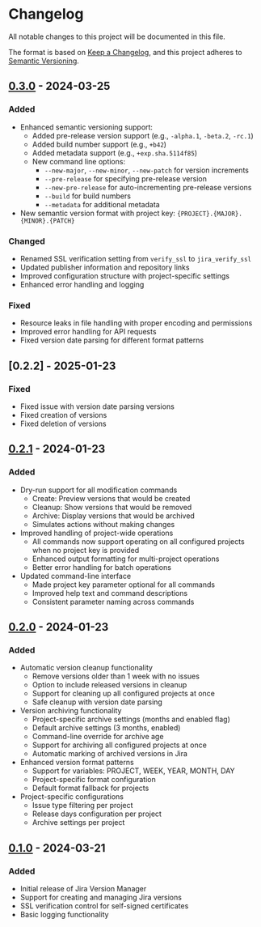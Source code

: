 # Changelog

All notable changes to this project will be documented in this file.

The format is based on [Keep a Changelog](https://keepachangelog.com/en/1.0.0/),
and this project adheres to [Semantic Versioning](https://semver.org/spec/v2.0.0.html).

## [0.3.0] - 2024-03-25

### Added
- Enhanced semantic versioning support:
  - Added pre-release version support (e.g., `-alpha.1`, `-beta.2`, `-rc.1`)
  - Added build number support (e.g., `+b42`)
  - Added metadata support (e.g., `+exp.sha.5114f85`)
  - New command line options:
    - `--new-major`, `--new-minor`, `--new-patch` for version increments
    - `--pre-release` for specifying pre-release version
    - `--new-pre-release` for auto-incrementing pre-release versions
    - `--build` for build numbers
    - `--metadata` for additional metadata
- New semantic version format with project key: `{PROJECT}.{MAJOR}.{MINOR}.{PATCH}`

### Changed
- Renamed SSL verification setting from `verify_ssl` to `jira_verify_ssl`
- Updated publisher information and repository links
- Improved configuration structure with project-specific settings
- Enhanced error handling and logging

### Fixed
- Resource leaks in file handling with proper encoding and permissions
- Improved error handling for API requests
- Fixed version date parsing for different format patterns

## [0.2.2] - 2025-01-23

### Fixed
- Fixed issue with version date parsing versions
- Fixed creation of versions
- Fixed deletion of versions

## [0.2.1] - 2024-01-23

### Added
- Dry-run support for all modification commands
  - Create: Preview versions that would be created
  - Cleanup: Show versions that would be removed
  - Archive: Display versions that would be archived
  - Simulates actions without making changes
- Improved handling of project-wide operations
  - All commands now support operating on all configured projects when no project key is provided
  - Enhanced output formatting for multi-project operations
  - Better error handling for batch operations
- Updated command-line interface
  - Made project key parameter optional for all commands
  - Improved help text and command descriptions
  - Consistent parameter naming across commands

## [0.2.0] - 2024-01-23

### Added
- Automatic version cleanup functionality
  - Remove versions older than 1 week with no issues
  - Option to include released versions in cleanup
  - Support for cleaning up all configured projects at once
  - Safe cleanup with version date parsing
- Version archiving functionality
  - Project-specific archive settings (months and enabled flag)
  - Default archive settings (3 months, enabled)
  - Command-line override for archive age
  - Support for archiving all configured projects at once
  - Automatic marking of archived versions in Jira
- Enhanced version format patterns
  - Support for variables: PROJECT, WEEK, YEAR, MONTH, DAY
  - Project-specific format configuration
  - Default format fallback for projects
- Project-specific configurations
  - Issue type filtering per project
  - Release days configuration per project
  - Archive settings per project

## [0.1.0] - 2024-03-21

### Added
- Initial release of Jira Version Manager
- Support for creating and managing Jira versions
- SSL verification control for self-signed certificates
- Basic logging functionality

[0.2.1]: https://github.com/jackalski/jira-version-manager/compare/v0.2.0...v0.2.1
[0.2.0]: https://github.com/jackalski/jira-version-manager/compare/v0.1.0...v0.2.0
[0.1.0]: https://github.com/jackalski/jira-version-manager/releases/tag/v0.1.0
[0.3.0]: https://github.com/jackalski/jira-version-manager/compare/v0.2.1...v0.3.0 